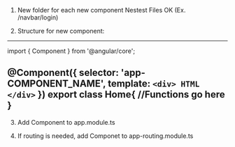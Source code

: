 1. New folder for each new component 
        Nestest Files OK (Ex. /navbar/login)

2. Structure for new component:
----------------------------------------
import { Component } from '@angular/core';

@Component({
  selector: 'app-COMPONENT_NAME',
  template: `
    <div>
        HTML
    </div>
    `
})
export class Home{
    //Functions go here
}
--------------------------------

3. Add Component to app.module.ts 

4. If routing is needed, add Componet to app-routing.module.ts